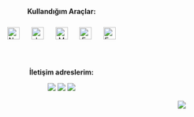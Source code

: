 <!DOCTYPE html>
<html>
<div align="center">
<p><b>Kullandığım Araçlar:</b></p>
<img style="margin: 10px" src="https://profilinator.rishav.dev/skills-assets/nodejs-original-wordmark.svg" alt="Node.js" height="25" />  
<img style="margin: 10px" src="https://profilinator.rishav.dev/skills-assets/javascript-original.svg" alt="JavaScript" height="25" />  
<img style="margin: 10px" src="https://profilinator.rishav.dev/skills-assets/mongodb-original-wordmark.svg" alt="MongoDB" height="25" />
<img style="margin: 10px" src="https://profilinator.rishav.dev/skills-assets/express-original-wordmark.svg" alt="Express" height="25" />
<img style="margin: 10px" src="https://ejs.co/favicon.svg" alt="Embedded JavaScript" height="25" />
<br/><br/><br/>
</div>

  <div align="center">
  <p><b>İletişim adreslerim:</b></p>
<a href="https://discord.com/users/180731688844787712" target="_blank"><img src="https://img.shields.io/badge/discord-r89DA.svg?&color=7289da&style=for-the-badge&logo=discord&logoColor=white"/></a>
<a href="https://www.instagram.com/mekansahibiyimbuyur/" target="_blank"><img src="https://img.shields.io/badge/instagram-%23E4405F.svg?&style=for-the-badge&logo=instagram&logoColor=white"/></a>
<a href="https://www.youtube.com/channel/UCPpVNTNmvRo2nHeFS1HNhTg/featured" target="_blank"><img src="https://img.shields.io/badge/youtube-r89DA.svg?&color=ff0000&style=for-the-badge&logo=youtube&logoColor=white"/></a>
<br/><br/>
</div>

<div align="right">
<img src="https://komarev.com/ghpvc/?username=tuleymanb&&style=flat-square" /> 
<br/> 
</html>
